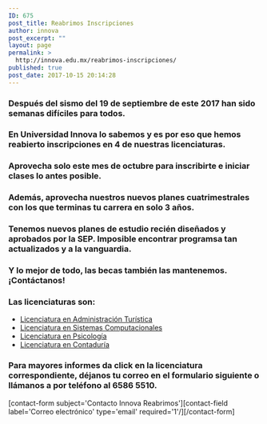 ```yaml
---
ID: 675
post_title: Reabrimos Inscripciones
author: innova
post_excerpt: ""
layout: page
permalink: >
  http://innova.edu.mx/reabrimos-inscripciones/
published: true
post_date: 2017-10-15 20:14:28
---
```


### Después del **sismo del 19 de septiembre** de este 2017 han sido semanas difíciles para todos.

### En Universidad Innova lo sabemos y es por eso que hemos **reabierto inscripciones en 4 de nuestras licenciaturas**.

### Aprovecha **solo este mes de octubre** para inscribirte e iniciar clases lo antes posible.

### Además, aprovecha nuestros nuevos planes cuatrimestrales con los que **terminas tu carrera en solo 3 años**.

### Tenemos **nuevos planes de estudio** recién diseñados y aprobados por la SEP. Imposible encontrar programsa tan actualizados y a la vanguardia.

### Y lo mejor de todo, **las becas también las mantenemos**. ¡Contáctanos!

### Las licenciaturas son:

* [Licenciatura en Administración Turística](http://innova.edu.mx/licenciatura-en-administracion-turistica/)
* [Licenciatura en Sistemas Computacionales](http://innova.edu.mx/licenciatura-en-sistemas-computacionales/)
* [Licenciatura en Psicología](http://innova.edu.mx/licenciatura-en-psicologia/)
* [Licenciatura en Contaduría](http://innova.edu.mx/licenciatura-en-contaduria/)

### Para mayores informes da click en la licenciatura correspondiente, déjanos tu correo en el formulario siguiente o llámanos a por teléfono al 6586 5510.

[contact-form subject='Contacto Innova Reabrimos'][contact-field label='Correo electrónico' type='email' required='1'/][/contact-form]